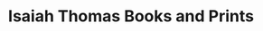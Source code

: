 ---
title: "Isaiah Thomas Books and Prints"
url: /cotuit/isaiah-thomas-books-and-prints/
shop: books
---